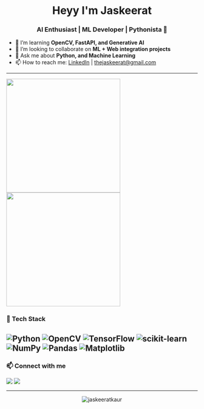 

<!--
**JaskeeratK/JaskeeratK** is a ✨ _special_ ✨ repository because its `README.md` (this file) appears on your GitHub profile.

Here are some ideas to get you started:

- 🔭 I’m currently working on ...
- 🌱 I’m currently learning ...
- 👯 I’m looking to collaborate on ...
- 🤔 I’m looking for help with ...
- 💬 Ask me about ...
- 📫 How to reach me: ...
- 😄 Pronouns: ...
- ⚡ Fun fact: ...
-->
<h1 align="center">Heyy I'm Jaskeerat </h1>
<h3 align="center">AI Enthusiast | ML Developer | Pythonista 🐍</h3>


- 🌱 I’m learning **OpenCV, FastAPI, and Generative AI**
- 👯 I’m looking to collaborate on **ML + Web integration projects**
- 💬 Ask me about **Python, and Machine Learning**
- 📫 How to reach me: [LinkedIn](https://www.linkedin.com/in/jaskeerat-kaur-b2227b320) | thejaskeerat@gmail.com

---
<img src="https://media.giphy.com/media/qgQUggAC3Pfv687qPC/giphy.gif" width="300"/>
<img src="https://media.giphy.com/media/LMt9638dO8dftAjtco/giphy.gif" width="300"/>


### 🧰 Tech Stack
![Python](https://img.shields.io/badge/Python-3670A0?style=for-the-badge&logo=python&logoColor=ffdd54)
![OpenCV](https://img.shields.io/badge/OpenCV-5C3EE8?style=for-the-badge&logo=opencv&logoColor=white)
![TensorFlow](https://img.shields.io/badge/TensorFlow-FF6F00?style=for-the-badge&logo=tensorflow&logoColor=white)
![scikit-learn](https://img.shields.io/badge/scikit--learn-F7931E?style=for-the-badge&logo=scikit-learn&logoColor=white)
![NumPy](https://img.shields.io/badge/NumPy-013243?style=for-the-badge&logo=numpy&logoColor=white)
![Pandas](https://img.shields.io/badge/Pandas-150458?style=for-the-badge&logo=pandas&logoColor=white)
![Matplotlib](https://img.shields.io/badge/Matplotlib-11557C?style=for-the-badge&logo=matplotlib&logoColor=white)
---


### 📫 Connect with me
<p>
  <a href="https://linkedin.com/in/jaskeerat-kaur-b2227b320"><img src="https://img.shields.io/badge/LinkedIn-blue?style=flat&logo=linkedin" /></a>
  <a href="thejaskeerat@gmail.com"><img src="https://img.shields.io/badge/Gmail-red?style=flat&logo=gmail&logoColor=white" /></a>
</p>

---

<p align="center">
  <img src="https://komarev.com/ghpvc/?username=jaskeeratkaur&label=Profile%20views&color=0e75b6&style=flat" alt="jaskeeratkaur" />
</p>
